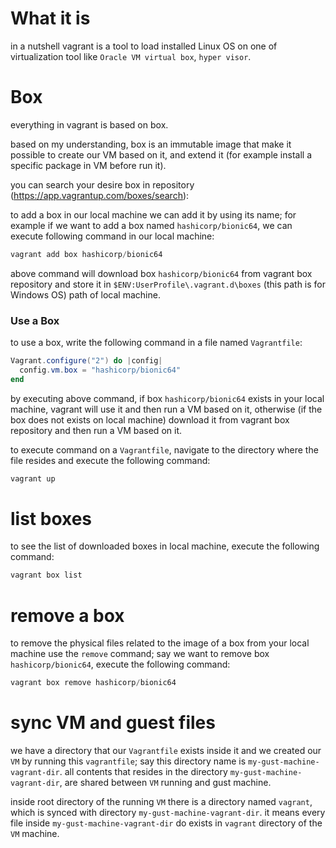 # What it is

in a nutshell vagrant is a tool to load installed Linux OS on one of virtualization tool like `Oracle VM virtual box`, `hyper visor`.



# Box

everything in vagrant is based on box.

based on my understanding, box is an immutable image that make it possible to create our VM based on it, and extend it (for example install a specific package in VM before run it).

you can search your desire box in repository  (https://app.vagrantup.com/boxes/search):

[Vagrant]: https://app.vagrantup.com/boxes/search	"Vagrant Box Repository"



to add a box in our local machine we can add it by using its name; for example if we want to add a box named `hashicorp/bionic64`, we can execute following command in our local machine:

```powershell
vagrant add box hashicorp/bionic64
```

 

above command will download box `hashicorp/bionic64` from vagrant box repository and store it in `$ENV:UserProfile\.vagrant.d\boxes` (this path is for Windows OS) path of local machine. 



### Use a Box

to use a box, write the following command in a file named `Vagrantfile`:

```powershell
Vagrant.configure("2") do |config|
  config.vm.box = "hashicorp/bionic64"
end
```



by executing above command, if box `hashicorp/bionic64` exists in your local machine, vagrant will use it and then run a VM based on it, otherwise (if the box does not exists on local machine) download it from vagrant box repository and then run a VM based on it.



to execute command on a `Vagrantfile`, navigate to the directory where the file resides and execute the following command:

```powershell
vagrant up
```



# list boxes

to see the list of downloaded boxes in local machine, execute the following command:

```powershell
vagrant box list
```



# remove a box

to remove the physical files related to the image of a box from your local machine use the `remove` command; say we want to remove box `hashicorp/bionic64`, execute the following command:

```powershell
vagrant box remove hashicorp/bionic64
```

  

# sync VM and guest files

we have a directory that our `Vagrantfile` exists inside it and we created our `VM` by running this `vagrantfile`; say this directory name is `my-gust-machine-vagrant-dir`. all contents that resides in the directory `my-gust-machine-vagrant-dir`, are shared between `VM` running and  gust machine.

inside root directory of the running `VM` there is a directory named `vagrant`, which is synced with directory `my-gust-machine-vagrant-dir`. it means every file inside `my-gust-machine-vagrant-dir` do exists in `vagrant` directory of the `VM` machine.  
